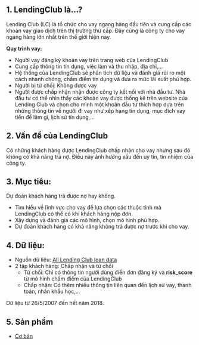## 1. LendingClub là...?
Lending Club (LC) là tổ chức cho vay ngang hàng đầu tiên và cung cấp các khoản vay giao dịch trên thị trường thứ cấp. Đây cũng là công ty cho vay ngang hàng lớn nhất trên thế giới hiện nay.

**Quy trình vay:**

- Người vay đăng ký khoản vay trên trang web của LendingClub
- Cung cấp thông tin tín dụng, việc làm và thu nhập, địa chỉ,...
- Hệ thống của LendingClub sẽ phân tích dữ liệu và đánh giá rủi ro một cách nhanh chóng, chấm điểm tín dụng và đưa ra mức lãi suất phù hợp.
- Người bị từ chối: Không được vay
- Người được chấp nhận nhận được công ty kết nối với nhà đầu tư. Nhà đầu tư có thể nhìn thấy các khoản vay được thống kê trên website của Lending Club và chọn cho mình một khoản đầu tư thích hợp dựa trên những thông tin về người đi vay như xếp hạng tín dụng, mục đích vay tiền để làm gì, lịch sử tín dụng,...

## 2. Vấn đề của LendingClub

Có những khách hàng được LendingClub chấp nhận cho vay nhưng sau đó không có khả năng trả nợ. Điều này ảnh hưởng xấu đến uy tín, tín nhiệm của công ty.

## 3. Mục tiêu:
 Dự đoán khách hàng trả được nợ hay không.
- Tìm hiểu về lĩnh vực cho vay để lựa chọn các thuộc tính mà LendingClub có thể có khi khách hàng nộp đơn.
- Xây dựng và đánh giá các mô hình, chọn mô hình phù hợp.
- Dự đoán khách hàng có khả năng không trả được nợ trước khi cho vay.

## 4. Dữ liệu:
- Nguồn dữ liệu: [All Lending Club loan data](https://www.kaggle.com/datasets/wordsforthewise/lending-club/data)
- 2 tập khách hàng: Chấp nhận và từ chối
    + Từ chối: Chỉ có thông tin người dùng điền đơn đăng ký và **risk_score** từ mô hình chấm điểm của LendingClub
    + Chấp nhận: Có thêm nhiều thông tin liên quan đến lịch sử vay, thanh toán, nhân khẩu học,...

Dữ liệu từ 26/5/2007 đến hết năm 2018.
## 5. Sản phẩm
- [Cơ bản](https://docs.google.com/spreadsheets/d/1cPlbz6Pgwt4G0cJ3Dx8tMd5pGWcbLKTn/edit?gid=713457470#gid=713457470)
